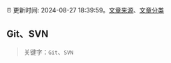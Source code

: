 :alarm_clock: 更新时间: 2024-08-27 18:39:59。[文章来源](/README.md)、[文章分类](/TAGS.md)

## Git、SVN


> 关键字：`Git`、`SVN`




